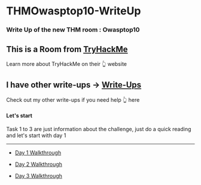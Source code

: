 # THMOwasptop10-WriteUp

### Write Up of the new THM room : Owasptop10

## This is a Room from [TryHackMe](https://tryhackme.com/ "TryHackMe")
Learn more about TryHackMe on their :point_up_2: website

## I have other write-ups -> [Write-Ups](https://github.com/LightFoe/THM-WriteUp#rooms "Write-Ups")
Check out my other write-ups if you need help :point_up_2: here

#### Let's start 

Task 1 to 3 are just information about the challenge, just do a quick reading and let's start with day 1
***
  * [Day 1 Walkthrough](https://github.com/LightFoe/THM-WriteUp/blob/master/Owasptop10/Days/Day1.md#day-1 "Day 1")

  * [Day 2 Walkthrough](https://github.com/LightFoe/THM-WriteUp/blob/master/Owasptop10/Days/Day2.md#day-2 "Day 2")
  
  * [Day 3 Walkthrough](https://github.com/LightFoe/THM-WriteUp/blob/master/Owasptop10/Days/Day3.md#day-3 "Day 3")
